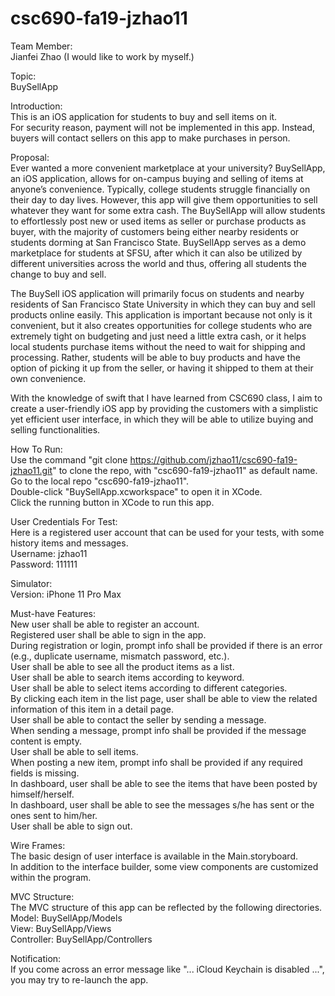 # csc690-fa19-jzhao11  
  
Team Member:  
Jianfei Zhao (I would like to work by myself.)
  
Topic:  
BuySellApp  
  
Introduction:  
This is an iOS application for students to buy and sell items on it.  
For security reason, payment will not be implemented in this app. Instead, buyers will contact sellers on this app to make purchases in person.  
  
Proposal:  
Ever wanted a more convenient marketplace at your university? BuySellApp, an iOS application, allows for on-campus buying and selling of items at anyone’s convenience. Typically, college students struggle financially on their day to day lives. However, this app will give them opportunities to sell whatever they want for some extra cash. The BuySellApp will allow students to effortlessly post new or used items as seller or purchase products as buyer, with the majority of customers being either nearby residents or students dorming at San Francisco State. BuySellApp serves as a demo marketplace for students at SFSU, after which it can also be utilized by different universities across the world and thus, offering all students the change to buy and sell.  
  
The BuySell iOS application will primarily focus on students and nearby residents of San Francisco State University in which they can buy and sell products online easily. This application is important because not only is it convenient, but it also creates opportunities for college students who are extremely tight on budgeting and just need a little extra cash, or it helps local students purchase items without the need to wait for shipping and processing. Rather, students will be able to buy products and have the option of picking it up from the seller, or having it shipped to them at their own convenience.  
  
With the knowledge of swift that I have learned from CSC690 class, I aim to create a user-friendly iOS app by providing the customers with a simplistic yet efficient user interface, in which they will be able to utilize buying and selling functionalities.  
  
How To Run:  
Use the command "git clone https://github.com/jzhao11/csc690-fa19-jzhao11.git" to clone the repo, with "csc690-fa19-jzhao11" as default name.  
Go to the local repo "csc690-fa19-jzhao11".  
Double-click "BuySellApp.xcworkspace" to open it in XCode.  
Click the running button in XCode to run this app.  
  
User Credentials For Test:  
Here is a registered user account that can be used for your tests, with some history items and messages.  
Username: jzhao11  
Password: 111111  
  
Simulator:  
Version: iPhone 11 Pro Max  
  
Must-have Features:  
New user shall be able to register an account.  
Registered user shall be able to sign in the app.  
During registration or login, prompt info shall be provided if there is an error (e.g., duplicate username, mismatch password, etc.).  
User shall be able to see all the product items as a list.  
User shall be able to search items according to keyword.  
User shall be able to select items according to different categories.  
By clicking each item in the list page, user shall be able to view the related information of this item in a detail page.  
User shall be able to contact the seller by sending a message.  
When sending a message, prompt info shall be provided if the message content is empty.  
User shall be able to sell items.  
When posting a new item, prompt info shall be provided if any required fields is missing.  
In dashboard, user shall be able to see the items that have been posted by himself/herself.  
In dashboard, user shall be able to see the messages s/he has sent or the ones sent to him/her.  
User shall be able to sign out.  
  
Wire Frames:  
The basic design of user interface is available in the Main.storyboard.  
In addition to the interface builder, some view components are customized within the program.  
  
MVC Structure:  
The MVC structure of this app can be reflected by the following directories.  
Model: BuySellApp/Models  
View: BuySellApp/Views  
Controller: BuySellApp/Controllers  
  
Notification:  
If you come across an error message like "... iCloud Keychain is disabled ...", you may try to re-launch the app.  